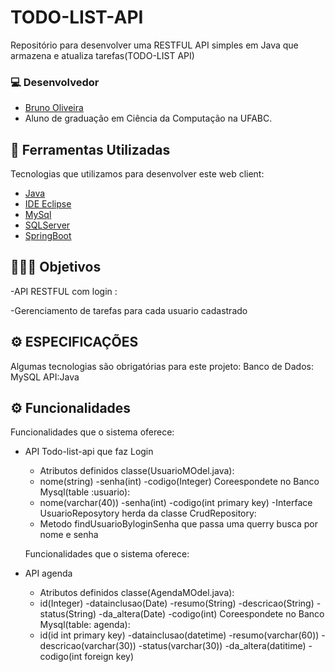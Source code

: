 # TODO-LIST-API

Repositório para desenvolver uma RESTFUL API simples em Java que armazena e atualiza tarefas(TODO-LIST API)


### 💻 Desenvolvedor
- [Bruno Oliveira](https://github.com/BrunoSantosdeOliveira)
- Aluno de graduação em Ciência da Computação na UFABC.



## 🚀 Ferramentas Utilizadas

Tecnologias que utilizamos para desenvolver este web client:

- [Java](https://www.java.com/pt-BR/)
- [IDE Eclipse](https://www.eclipse.org/eclipseide/)
- [MySql](https://www.mysql.com/downloads/)
- [SQLServer](https://www.microsoft.com/pt-br/sql-server/sql-server-downloads)
- [SpringBoot](https://start.spring.io/)



## 👨🏻‍💻 Objetivos
<p>-API RESTFUL com login :</p>
<p>-Gerenciamento de tarefas para cada usuario cadastrado</p>




## ⚙️ ESPECIFICAÇÕES
Algumas tecnologias são obrigatórias para este projeto:
Banco de Dados: MySQL
API:Java

## ⚙️ Funcionalidades
Funcionalidades que o sistema oferece:
- API Todo-list-api que faz Login 
  - Atributos definidos classe(UsuarioMOdel.java):
   - nome(string)
	  -senha(int)
    -codigo(Integer)
    Coreespondete no Banco Mysql(table :usuario):
   - nome(varchar(40))
	  -senha(int)
    -codigo(int primary key)
  -Interface UsuarioReposytory herda da classe CrudRepository:
   - Metodo findUsuarioByloginSenha que passa uma querry busca por nome e senha
    
    Funcionalidades que o sistema oferece:
- API agenda 
  - Atributos definidos classe(AgendaMOdel.java):
   - id(Integer)
	  -datainclusao(Date)
    -resumo(String)
    -descricao(String)
    -status(String)
    -da_altera(Date)
    -codigo(int)
    Coreespondete no Banco Mysql(table: agenda):
   - id(id int primary key)
	  -datainclusao(datetime)
    -resumo(varchar(60))
    -descricao(varchar(30))
    -status(varchar(30))
    -da_altera(datitime)
    -codigo(int foreign key)
